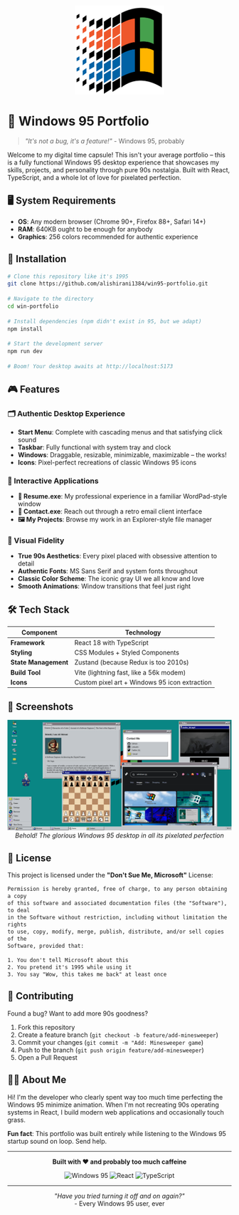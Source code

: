 <div align="center">
  <img src="./public/logo.png" alt="Windows 95 Portfolio" width="200" height="200" />
</div>

# 💾 Windows 95 Portfolio

> *"It's not a bug, it's a feature!"* - Windows 95, probably

Welcome to my digital time capsule! This isn't your average portfolio – this is a fully functional Windows 95 desktop experience that showcases my skills, projects, and personality through pure 90s nostalgia. Built with React, TypeScript, and a whole lot of love for pixelated perfection.

## 🖥️ System Requirements

- **OS**: Any modern browser (Chrome 90+, Firefox 88+, Safari 14+)
- **RAM**: 640KB ought to be enough for anybody
- **Graphics**: 256 colors recommended for authentic experience

## 🚀 Installation

```bash
# Clone this repository like it's 1995
git clone https://github.com/alishirani1384/win95-portfolio.git

# Navigate to the directory
cd win-portfolio

# Install dependencies (npm didn't exist in 95, but we adapt)
npm install

# Start the development server
npm run dev

# Boom! Your desktop awaits at http://localhost:5173
```

## 🎮 Features

### 🗂️ Authentic Desktop Experience
- **Start Menu**: Complete with cascading menus and that satisfying click sound
- **Taskbar**: Fully functional with system tray and clock
- **Windows**: Draggable, resizable, minimizable, maximizable – the works!
- **Icons**: Pixel-perfect recreations of classic Windows 95 icons

### 📁 Interactive Applications
- **📄 Resume.exe**: My professional experience in a familiar WordPad-style window
- **📧 Contact.exe**: Reach out through a retro email client interface
- **🖼️ My Projects**: Browse my work in an Explorer-style file manager

### 🎨 Visual Fidelity
- **True 90s Aesthetics**: Every pixel placed with obsessive attention to detail
- **Authentic Fonts**: MS Sans Serif and system fonts throughout
- **Classic Color Scheme**: The iconic gray UI we all know and love
- **Smooth Animations**: Window transitions that feel just right

## 🛠️ Tech Stack

| Component | Technology |
|-----------|------------|
| **Framework** | React 18 with TypeScript |
| **Styling** | CSS Modules + Styled Components |
| **State Management** | Zustand (because Redux is too 2010s) |
| **Build Tool** | Vite (lightning fast, like a 56k modem) |
| **Icons** | Custom pixel art + Windows 95 icon extraction |

## 📸 Screenshots

<div align="center">
  <img src="./public/Windows 95.png" alt="Windows 95 Desktop Screenshot" width="800" />
  <br>
  <em>Behold! The glorious Windows 95 desktop in all its pixelated perfection</em>
</div>

## 📝 License

This project is licensed under the **"Don't Sue Me, Microsoft"** License:

```
Permission is hereby granted, free of charge, to any person obtaining a copy
of this software and associated documentation files (the "Software"), to deal
in the Software without restriction, including without limitation the rights
to use, copy, modify, merge, publish, distribute, and/or sell copies of the
Software, provided that:

1. You don't tell Microsoft about this
2. You pretend it's 1995 while using it
3. You say "Wow, this takes me back" at least once
```

## 🤝 Contributing

Found a bug? Want to add more 90s goodness? 

1. Fork this repository
2. Create a feature branch (`git checkout -b feature/add-minesweeper`)
3. Commit your changes (`git commit -m "Add: Minesweeper game`)
4. Push to the branch (`git push origin feature/add-minesweeper`)
5. Open a Pull Request

## 🙋‍♂️ About Me

Hi! I'm the developer who clearly spent way too much time perfecting the Windows 95 minimize animation. When I'm not recreating 90s operating systems in React, I build modern web applications and occasionally touch grass.

**Fun fact**: This portfolio was built entirely while listening to the Windows 95 startup sound on loop. Send help.

---

<div align="center">
  <p><strong>Built with ❤️ and probably too much caffeine</strong></p>
  <p>
    <img src="https://img.shields.io/badge/Windows-95-blue?style=flat-square&logo=microsoft&logoColor=white" alt="Windows 95">
    <img src="https://img.shields.io/badge/React-20232A?style=flat-square&logo=react&logoColor=61DAFB" alt="React">
    <img src="https://img.shields.io/badge/TypeScript-007ACC?style=flat-square&logo=typescript&logoColor=white" alt="TypeScript">
  </p>
</div>

---

<p align="center">
  <i>"Have you tried turning it off and on again?"</i><br>
  - Every Windows 95 user, ever
</p>
